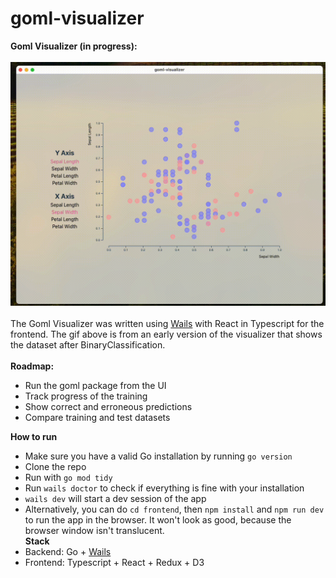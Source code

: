 # goml-visualizer

<b>Goml Visualizer (in progress): </b><br><br>
![goml-visualizer](https://github.com/vtech6/goml/blob/main/visualizer.gif) <br><br>
The Goml Visualizer was written using [Wails](https://wails.io) with React in Typescript for the frontend. The gif above is from an early version of the visualizer that shows the dataset after BinaryClassification.<br><br>
<b>Roadmap:</b>
- Run the goml package from the UI
- Track progress of the training
- Show correct and erroneous predictions
- Compare training and test datasets<br>

<b>How to run</b>
- Make sure you have a valid Go installation by running `go version`
- Clone the repo
- Run with `go mod tidy`
- Run `wails doctor` to check if everything is fine with your installation
- `wails dev` will start a dev session of the app
- Alternatively, you can do `cd frontend`, then `npm install` and `npm run dev` to run the app in the browser. It won't look as good, because the browser window isn't translucent.
<br><b>Stack</b>
- Backend: Go + [Wails](https://wails.io)
- Frontend: Typescript + React + Redux + D3

